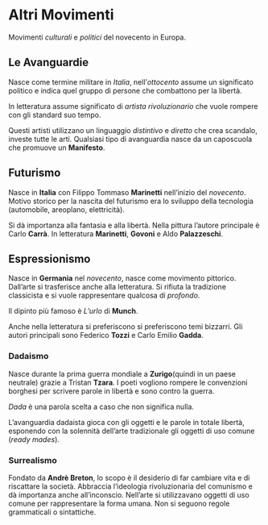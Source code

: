 # Altri Movimenti

Movimenti _culturali_ e _politici_ del novecento in Europa.

## Le Avanguardie
Nasce come termine militare in _Italia_, nell’_ottocento_ assume un significato politico e indica quel gruppo di persone che combattono per la libertà.

In letteratura assume significato di _artista rivoluzionario_ che vuole rompere con gli standard suo tempo.

Questi artisti utilizzano un linguaggio _distintivo_ e _diretto_ che crea scandalo, investe tutte le arti. Qualsiasi tipo di avanguardia nasce da un caposcuola che promuove un __Manifesto__.

## Futurismo

Nasce in __Italia__ con Filippo Tommaso __Marinetti__ nell’inizio del _novecento_. Motivo storico per la nascita del futurismo era lo sviluppo della tecnologia (automobile, areoplano, elettricità).

Si dà importanza alla fantasia e alla libertà. Nella pittura l’autore principale è Carlo __Carrà__. In letteratura __Marinetti__, __Govoni__ e Aldo __Palazzeschi__.

## Espressionismo

Nasce in __Germania__ nel _novecento_, nasce come movimento pittorico. Dall’arte si trasferisce anche alla letteratura. Si rifiuta la tradizione classicista e si vuole rappresentare qualcosa di _profondo_.

Il dipinto più famoso è _L’urlo_ di __Munch__.

Anche nella letteratura si preferiscono si preferiscono temi bizzarri. Gli autori principali sono Federico __Tozzi__ e Carlo Emilio __Gadda__.


### Dadaismo

Nasce durante la prima guerra mondiale a __Zurigo__(quindi in un paese neutrale) grazie a Tristan __Tzara__.  I poeti vogliono rompere le convenzioni borghesi per scrivere parole in libertà e sono contro la guerra.

_Dada_ è una parola scelta a caso che non significa nulla.

L’avanguardia dadaista gioca con gli oggetti e le parole in totale libertà, esponendo con la solennità dell’arte tradizionale gli oggetti di uso comune (_ready mades_).

### Surrealismo

Fondato da __Andrè Breton__, lo scopo è il desiderio di far cambiare vita e di riscattare la società.
Abbraccia l’ideologia rivoluzionaria del comunismo e dà importanza anche all’inconscio.
Nell’arte si utilizzavano oggetti di uso comune per rappresentare la forma umana. Non si seguono regole grammaticali o sintattiche.
